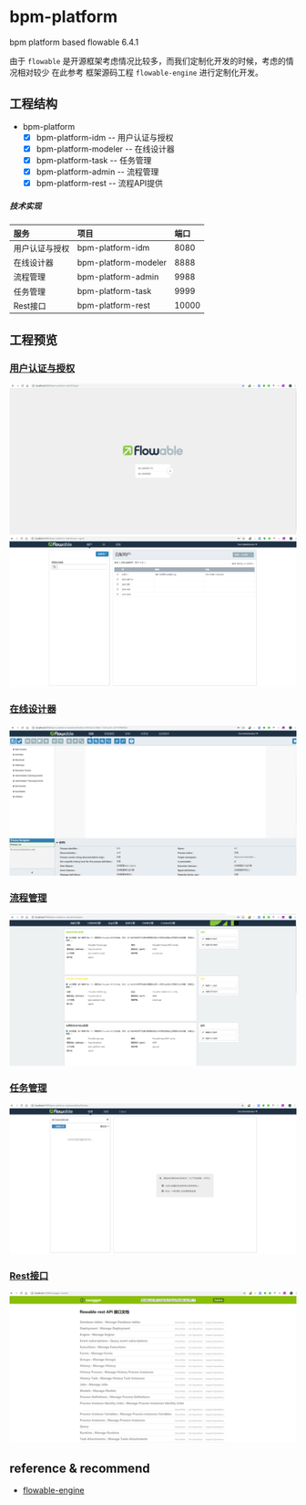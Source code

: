 # bpm-platform

bpm platform based flowable 6.4.1

由于 `flowable` 是开源框架考虑情况比较多，而我们定制化开发的时候，考虑的情况相对较少
在此参考 框架源码工程 `flowable-engine` 进行定制化开发。

## 工程结构

- bpm-platform
   - [x] bpm-platform-idm     -- 用户认证与授权
   - [x] bpm-platform-modeler -- 在线设计器
   - [x] bpm-platform-task    -- 任务管理
   - [x] bpm-platform-admin   -- 流程管理
   - [x] bpm-platform-rest    -- 流程API提供

#####  技术实现    

| 服务    | 项目    |  端口 |
|:----------|:--------------------------|  :----  |
| 用户认证与授权 | bpm-platform-idm       | 8080  |
| 在线设计器    | bpm-platform-modeler   | 8888  |
| 流程管理      | bpm-platform-admin     | 9988  |
| 任务管理      | bpm-platform-task      | 9999  |
| Rest接口      | bpm-platform-rest     | 10000  |


## 工程预览

### [用户认证与授权](http://localhost:8080/bpm-platform-idm/#/login)
![用户认证与授权](docs/images/idm.png)  
![用户认证与授权](docs/images/idm-ps.png)  

### [在线设计器](http://localhost:8888/bpm-platform-modeler/#/processes)
![在线设计器](docs/images/modeler.png)  

### [流程管理](http://localhost:9988/bpm-platform-admin/#/engine)
![流程管理](docs/images/admin.png)  

### [任务管理](http://localhost:9999/bpm-platform-task/#/)
![任务管理](docs/images/task.png)  


### [Rest接口](http://localhost:10000/bpm-platform-rest/swagger-ui.html)
![Rest接口](docs/images/rest.png)  

## reference & recommend
- [flowable-engine](https://github.com/flowable/flowable-engine)
